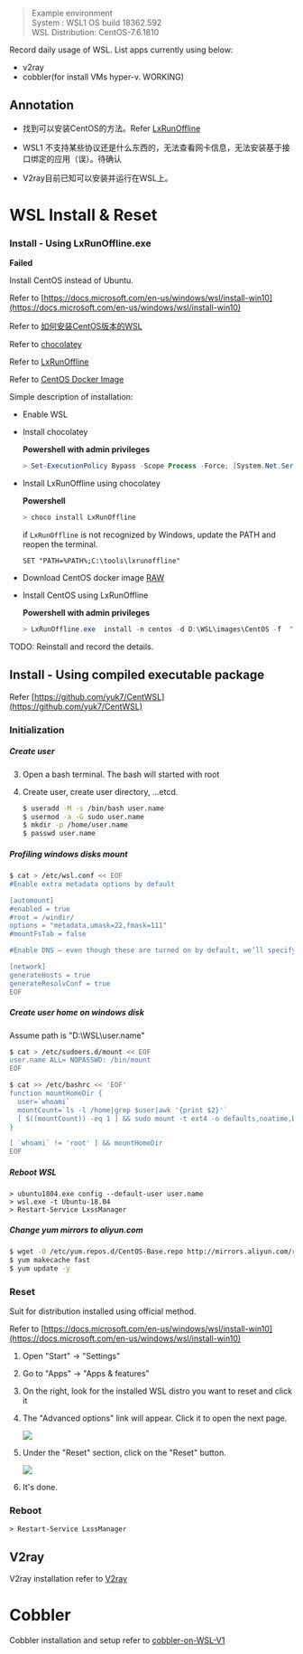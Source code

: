 > Example environment  
> System : WSL1 OS build 18362.592  
> WSL Distribution: CentOS-7.6.1810

Record daily usage of WSL. List apps currently using below:

* v2ray
* cobbler(for install VMs hyper-v. WORKING)

## Annotation

* 找到可以安装CentOS的方法。Refer [LxRunOffline](https://github.com/DDoSolitary/LxRunOffline)
* WSL1 不支持某些协议还是什么东西的，无法查看网卡信息，无法安装基于接口绑定的应用（误）。待确认

* V2ray目前已知可以安装并运行在WSL上。



# WSL Install & Reset

### Install - Using LxRunOffline.exe

**Failed**

Install CentOS instead of Ubuntu.

Refer to [https://docs.microsoft.com/en-us/windows/wsl/install-win10](https://docs.microsoft.com/en-us/windows/wsl/install-win10)

Refer to [如何安装CentOS版本的WSL](https://www.jianshu.com/p/ca22e0e08d0f)

Refer to [chocolatey](https://chocolatey.org/install)

Refer to [LxRunOffline](https://github.com/DDoSolitary/LxRunOffline)

Refer to [CentOS Docker Image](https://github.com/CentOS/sig-cloud-instance-images)



Simple description of installation:

* Enable WSL

* Install chocolatey

  **Powershell  with admin privileges**

  ```powershell
  > Set-ExecutionPolicy Bypass -Scope Process -Force; [System.Net.ServicePointManager]::SecurityProtocol = [System.Net.ServicePointManager]::SecurityProtocol -bor 3072; iex ((New-Object System.Net.WebClient).DownloadString('https://chocolatey.org/install.ps1'))
  ```

  

* Install LxRunOffline using chocolatey

  **Powershell**

  ```powershell
  > choco install LxRunOffline
  ```

  if `LxRunOffline` is not recognized by Windows, update the PATH and reopen the terminal.

  ```
  SET "PATH=%PATH%;C:\tools\lxrunoffline"
  ```

  

* Download CentOS docker image [RAW](https://raw.githubusercontent.com/CentOS/sig-cloud-instance-images/CentOS-7-x86_64/docker/centos-7-x86_64-docker.tar.xz)

* Install CentOS using LxRunOffline

  **Powershell  with admin privileges**

  ```powershell
  > LxRunOffline.exe  install -n centos -d D:\WSL\images\CentOS -f  "C:\Users\XXX\Downloads\centos-7-x86_64-docker.tar.xz"
  ```



TODO: Reinstall and record the details.



## Install - Using compiled executable package

Refer [https://github.com/yuk7/CentWSL](https://github.com/yuk7/CentWSL)



### Initialization

##### Create user

3. Open a bash terminal. The bash will started with root

4. Create user, create user directory, ...etcd.

   ```bash
   $ useradd -M -s /bin/bash user.name
   $ usermod -a -G sudo user.name
   $ mkdir -p /home/user.name
   $ passwd user.name
   ```

##### Profiling windows disks mount

```bash
$ cat > /etc/wsl.conf << EOF
#Enable extra metadata options by default

[automount]
#enabled = true
#root = /windir/
options = "metadata,umask=22,fmask=111"
#mountFsTab = false

#Enable DNS – even though these are turned on by default, we’ll specify here just to be explicit.

[network]
generateHosts = true
generateResolvConf = true
EOF
```



##### Create user home on windows disk

Assume path is "D:\WSL\user.name"

```bash
$ cat > /etc/sudoers.d/mount << EOF
user.name ALL= NOPASSWD: /bin/mount
EOF

$ cat >> /etc/bashrc << 'EOF'
function mountHomeDir {
  user=`whoami`
  mountCount=`ls -l /home|grep $user|awk '{print $2}'`
  [ $((mountCount)) -eq 1 ] && sudo mount -t ext4 -o defaults,noatime,bind /mnt/d/WSL/$user /home/$user
}

[ `whoami` != 'root' ] && mountHomeDir
EOF
```

##### Reboot WSL

```basic
> ubuntu1804.exe config --default-user user.name
> wsl.exe -t Ubuntu-18.04
> Restart-Service LxssManager
```

##### Change yum mirrors to aliyun.com

```bash
$ wget -O /etc/yum.repos.d/CentOS-Base.repo http://mirrors.aliyun.com/repo/Centos-7.repo
$ yum makecache fast
$ yum update -y
```



### Reset

Suit for distribution installed using official method.

Refer to [https://docs.microsoft.com/en-us/windows/wsl/install-win10](https://docs.microsoft.com/en-us/windows/wsl/install-win10)

1. Open "Start" -> "Settings"

2. Go to "Apps" -> "Apps & features"

3. On the right, look for the installed WSL distro you want to reset and click it

4. The "Advanced options" link will appear. Click it to open the next page.

   ![](D:\workspace\wiki.mhonyi.com\images\Ubuntu-WSL-in-Apps-and-Features.png)

5. Under the "Reset" section, click on the "Reset" button.

   ![](D:\workspace\wiki.mhonyi.com\images\Windows-10-Reset-WSL-Distro.png)

6. It's done.



### Reboot

```basic
> Restart-Service LxssManager
```



## V2ray

V2ray installation refer to [V2ray](../../study/V2Ray.md)



# Cobbler

Cobbler installation and setup refer to [cobbler-on-WSL-V1](./Cobbler-on-WSL-V1.md)